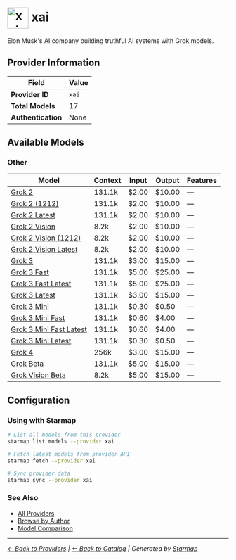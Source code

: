 # <img src="https://raw.githubusercontent.com/agentstation/starmap/master/internal/embedded/catalog/providers/xai/logo.svg" alt="xai logo" width="48" height="48" style="vertical-align: middle;"> xai
  
Elon Musk's AI company building truthful AI systems with Grok models.
  
  
## Provider Information
  
| Field | Value |
|---------|---------|
| **Provider ID** | `xai` |
| **Total Models** | 17 |
| **Authentication** | None |

  
## Available Models
  
### Other
  
| Model | Context | Input | Output | Features |
|---------|---------|---------|---------|---------|
| [Grok 2](./models/grok-2.md) | 131.1k | $2.00 | $10.00 | — |
| [Grok 2 (1212)](./models/grok-2-1212.md) | 131.1k | $2.00 | $10.00 | — |
| [Grok 2 Latest](./models/grok-2-latest.md) | 131.1k | $2.00 | $10.00 | — |
| [Grok 2 Vision](./models/grok-2-vision.md) | 8.2k | $2.00 | $10.00 | — |
| [Grok 2 Vision (1212)](./models/grok-2-vision-1212.md) | 8.2k | $2.00 | $10.00 | — |
| [Grok 2 Vision Latest](./models/grok-2-vision-latest.md) | 8.2k | $2.00 | $10.00 | — |
| [Grok 3](./models/grok-3.md) | 131.1k | $3.00 | $15.00 | — |
| [Grok 3 Fast](./models/grok-3-fast.md) | 131.1k | $5.00 | $25.00 | — |
| [Grok 3 Fast Latest](./models/grok-3-fast-latest.md) | 131.1k | $5.00 | $25.00 | — |
| [Grok 3 Latest](./models/grok-3-latest.md) | 131.1k | $3.00 | $15.00 | — |
| [Grok 3 Mini](./models/grok-3-mini.md) | 131.1k | $0.30 | $0.50 | — |
| [Grok 3 Mini Fast](./models/grok-3-mini-fast.md) | 131.1k | $0.60 | $4.00 | — |
| [Grok 3 Mini Fast Latest](./models/grok-3-mini-fast-latest.md) | 131.1k | $0.60 | $4.00 | — |
| [Grok 3 Mini Latest](./models/grok-3-mini-latest.md) | 131.1k | $0.30 | $0.50 | — |
| [Grok 4](./models/grok-4.md) | 256k | $3.00 | $15.00 | — |
| [Grok Beta](./models/grok-beta.md) | 131.1k | $5.00 | $15.00 | — |
| [Grok Vision Beta](./models/grok-vision-beta.md) | 8.2k | $5.00 | $15.00 | — |

  
## Configuration
  
### Using with Starmap
  
```bash
# List all models from this provider
starmap list models --provider xai

# Fetch latest models from provider API
starmap fetch --provider xai

# Sync provider data
starmap sync --provider xai
```
  
### See Also

- [All Providers](../)
- [Browse by Author](../../authors/)
- [Model Comparison](../../models/)


  
---
_[← Back to Providers](../) | [← Back to Catalog](../../) | Generated by [Starmap](https://github.com/agentstation/starmap)_
